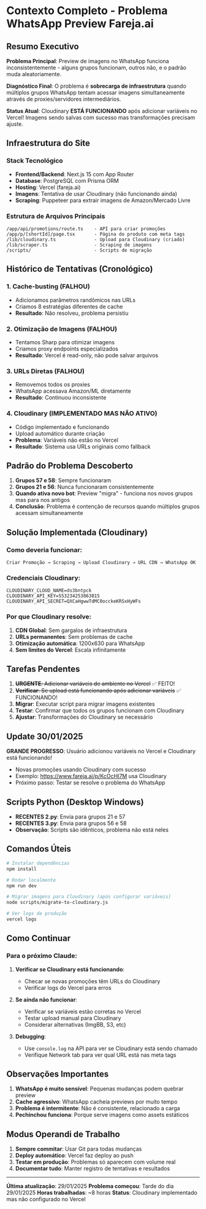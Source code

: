 # Contexto Completo - Problema WhatsApp Preview Fareja.ai

## Resumo Executivo

**Problema Principal**: Preview de imagens no WhatsApp funciona inconsistentemente - alguns grupos funcionam, outros não, e o padrão muda aleatoriamente.

**Diagnóstico Final**: O problema é **sobrecarga de infraestrutura** quando múltiplos grupos WhatsApp tentam acessar imagens simultaneamente através de proxies/servidores intermediários.

**Status Atual**: Cloudinary **ESTÁ FUNCIONANDO** após adicionar variáveis no Vercel! Imagens sendo salvas com sucesso mas transformações precisam ajuste.

## Infraestrutura do Site

### Stack Tecnológico
- **Frontend/Backend**: Next.js 15 com App Router
- **Database**: PostgreSQL com Prisma ORM
- **Hosting**: Vercel (fareja.ai)
- **Imagens**: Tentativa de usar Cloudinary (não funcionando ainda)
- **Scraping**: Puppeteer para extrair imagens de Amazon/Mercado Livre

### Estrutura de Arquivos Principais
```
/app/api/promotions/route.ts    - API para criar promoções
/app/p/[shortId]/page.tsx       - Página do produto com meta tags
/lib/cloudinary.ts              - Upload para Cloudinary (criado)
/lib/scraper.ts                 - Scraping de imagens
/scripts/                       - Scripts de migração
```

## Histórico de Tentativas (Cronológico)

### 1. Cache-busting (FALHOU)
- Adicionamos parâmetros randômicos nas URLs
- Criamos 8 estratégias diferentes de cache
- **Resultado**: Não resolveu, problema persistiu

### 2. Otimização de Imagens (FALHOU)
- Tentamos Sharp para otimizar imagens
- Criamos proxy endpoints especializados
- **Resultado**: Vercel é read-only, não pode salvar arquivos

### 3. URLs Diretas (FALHOU)
- Removemos todos os proxies
- WhatsApp acessava Amazon/ML diretamente
- **Resultado**: Continuou inconsistente

### 4. Cloudinary (IMPLEMENTADO MAS NÃO ATIVO)
- Código implementado e funcionando
- Upload automático durante criação
- **Problema**: Variáveis não estão no Vercel
- **Resultado**: Sistema usa URLs originais como fallback

## Padrão do Problema Descoberto

1. **Grupos 57 e 58**: Sempre funcionaram
2. **Grupos 21 e 56**: Nunca funcionaram consistentemente
3. **Quando ativa novo bot**: Preview "migra" - funciona nos novos grupos mas para nos antigos
4. **Conclusão**: Problema é contenção de recursos quando múltiplos grupos acessam simultaneamente

## Solução Implementada (Cloudinary)

### Como deveria funcionar:
```
Criar Promoção → Scraping → Upload Cloudinary → URL CDN → WhatsApp OK
```

### Credenciais Cloudinary:
```
CLOUDINARY_CLOUD_NAME=ds3bntpck
CLOUDINARY_API_KEY=553234253863815
CLOUDINARY_API_SECRET=QXCaHgwwTdMC0occkeKRSxHyWFs
```

### Por que Cloudinary resolve:
1. **CDN Global**: Sem gargalos de infraestrutura
2. **URLs permanentes**: Sem problemas de cache
3. **Otimização automática**: 1200x630 para WhatsApp
4. **Sem limites do Vercel**: Escala infinitamente

## Tarefas Pendentes

1. ~~**URGENTE**: Adicionar variáveis de ambiente no Vercel~~ ✅ FEITO!
2. ~~**Verificar**: Se upload está funcionando após adicionar variáveis~~ ✅ FUNCIONANDO!
3. **Migrar**: Executar script para migrar imagens existentes
4. **Testar**: Confirmar que todos os grupos funcionam com Cloudinary
5. **Ajustar**: Transformações do Cloudinary se necessário

## Update 30/01/2025

**GRANDE PROGRESSO**: Usuário adicionou variáveis no Vercel e Cloudinary está funcionando!
- Novas promoções usando Cloudinary com sucesso
- Exemplo: https://www.fareja.ai/p/KcOcHI7M usa Cloudinary
- Próximo passo: Testar se resolve o problema do WhatsApp

## Scripts Python (Desktop Windows)

- **RECENTES 2.py**: Envia para grupos 21 e 57
- **RECENTES 3.py**: Envia para grupos 56 e 58
- **Observação**: Scripts são idênticos, problema não está neles

## Comandos Úteis

```bash
# Instalar dependências
npm install

# Rodar localmente
npm run dev

# Migrar imagens para Cloudinary (após configurar variáveis)
node scripts/migrate-to-cloudinary.js

# Ver logs de produção
vercel logs
```

## Como Continuar

### Para o próximo Claude:

1. **Verificar se Cloudinary está funcionando**:
   - Checar se novas promoções têm URLs do Cloudinary
   - Verificar logs do Vercel para erros

2. **Se ainda não funcionar**:
   - Verificar se variáveis estão corretas no Vercel
   - Testar upload manual para Cloudinary
   - Considerar alternativas (ImgBB, S3, etc)

3. **Debugging**:
   - Use `console.log` na API para ver se Cloudinary está sendo chamado
   - Verifique Network tab para ver qual URL está nas meta tags

## Observações Importantes

1. **WhatsApp é muito sensível**: Pequenas mudanças podem quebrar preview
2. **Cache agressivo**: WhatsApp cacheia previews por muito tempo
3. **Problema é intermitente**: Não é consistente, relacionado a carga
4. **Pechinchou funciona**: Porque serve imagens como assets estáticos

## Modus Operandi de Trabalho

1. **Sempre commitar**: Usar Git para todas mudanças
2. **Deploy automático**: Vercel faz deploy ao push
3. **Testar em produção**: Problemas só aparecem com volume real
4. **Documentar tudo**: Manter registro de tentativas e resultados

---

**Última atualização**: 29/01/2025
**Problema começou**: Tarde do dia 29/01/2025
**Horas trabalhadas**: ~8 horas
**Status**: Cloudinary implementado mas não configurado no Vercel
